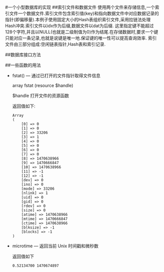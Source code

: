 #一个小型数据库的实现
##索引文件和数据文件
使用两个文件来存储信息,一个索引文件一个数据文件.索引文件包含索引值(key)和指向数据文件中对应数据记录的指针(即偏移量).本例子使用固定大小的Hash表组织索引文件,采用拉链法处理Hash冲突.索引文件以idx作为后缀,数据文件以dat为后缀.
这里指定键不能超过128个字符,并且以NULL(也就是二级制值为0)作为结尾.在存储数据时,要求一个键只能对应一条记录,也就是说键是唯一地.保证键的唯一性可以提高查询效率.
索引文件由三部分组成:空闲链表指针,Hash表和索引记录.


##数据库接口方法


##一些函数的用法

- fstat() — 通过已打开的文件指针取得文件信息

  array fstat (resource $handle)
  
  $handle 打开文件的资源函数
  
  返回值如下:
  ```
  Array
  (
      [0] => 0
      [1] => 0
      [2] => 33206
      [3] => 1
      [4] => 0
      [5] => 0
      [6] => 0
      [7] => 0
      [8] => 1470638966
      [9] => 1470666847
      [10] => 1470638966
      [11] => -1
      [12] => -1
      [dev] => 0
      [ino] => 0
      [mode] => 33206
      [nlink] => 1
      [uid] => 0
      [gid] => 0
      [rdev] => 0
      [size] => 0
      [atime] => 1470638966
      [mtime] => 1470666847
      [ctime] => 1470638966
      [blksize] => -1
      [blocks] => -1
  )
  ```
- microtime — 返回当前 Unix 时间戳和微秒数
    
    返回值如下
    
    `0.52134700 1470674897`